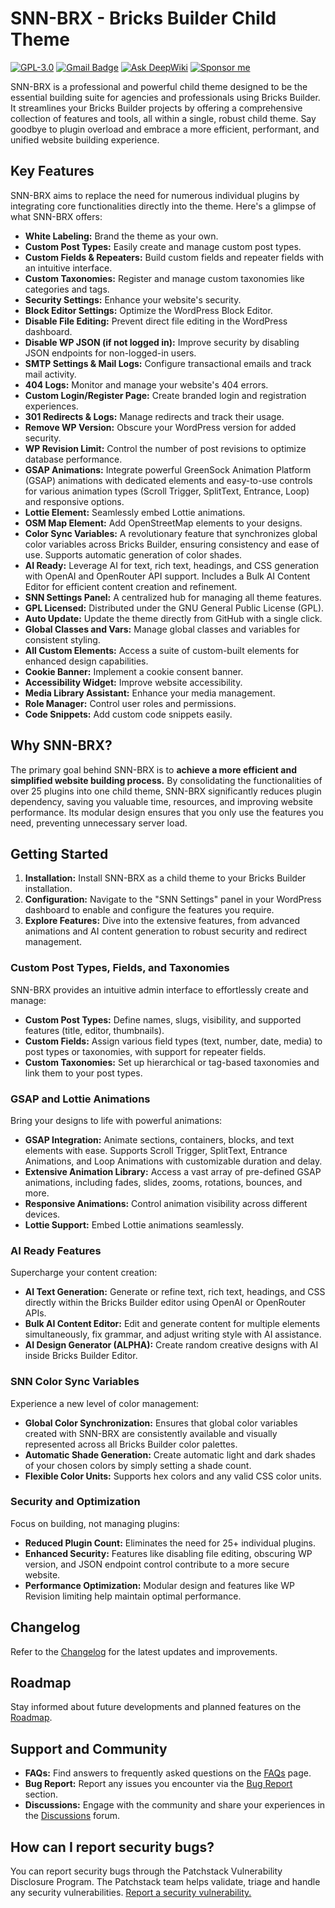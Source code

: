 # SNN-BRX - Bricks Builder Child Theme

[![GPL-3.0](https://img.shields.io/github/license/ESKYoung/shields-io-visitor-counter?logo=GNU&logoColor=FFFFFF)](https://github.com/sinanisler/snn-brx-child-theme/blob/main/license.txt)
[![Gmail Badge](https://img.shields.io/badge/-Download_Latest_Release-29903b?style=flat&logo=Download&logoColor=white)](https://sinanisler.com/snn-brx-download)
[![Ask DeepWiki](https://deepwiki.com/badge.svg)](https://deepwiki.com/sinanisler/snn-brx-child-theme)
[![Sponsor me](https://img.shields.io/badge/Sponsor-me-❤-GitHub-d46)](https://github.com/sponsors/sinanisler)

 

SNN-BRX is a professional and powerful child theme designed to be the essential building suite for agencies and professionals using Bricks Builder. It streamlines your Bricks Builder projects by offering a comprehensive collection of features and tools, all within a single, robust child theme. Say goodbye to plugin overload and embrace a more efficient, performant, and unified website building experience.

## Key Features

SNN-BRX aims to replace the need for numerous individual plugins by integrating core functionalities directly into the theme. Here's a glimpse of what SNN-BRX offers:

*   **White Labeling:** Brand the theme as your own.
*   **Custom Post Types:** Easily create and manage custom post types.
*   **Custom Fields & Repeaters:** Build custom fields and repeater fields with an intuitive interface.
*   **Custom Taxonomies:** Register and manage custom taxonomies like categories and tags.
*   **Security Settings:** Enhance your website's security.
*   **Block Editor Settings:** Optimize the WordPress Block Editor.
*   **Disable File Editing:** Prevent direct file editing in the WordPress dashboard.
*   **Disable WP JSON (if not logged in):** Improve security by disabling JSON endpoints for non-logged-in users.
*   **SMTP Settings & Mail Logs:** Configure transactional emails and track mail activity.
*   **404 Logs:** Monitor and manage your website's 404 errors.
*   **Custom Login/Register Page:** Create branded login and registration experiences.
*   **301 Redirects & Logs:** Manage redirects and track their usage.
*   **Remove WP Version:** Obscure your WordPress version for added security.
*   **WP Revision Limit:** Control the number of post revisions to optimize database performance.
*   **GSAP Animations:** Integrate powerful GreenSock Animation Platform (GSAP) animations with dedicated elements and easy-to-use controls for various animation types (Scroll Trigger, SplitText, Entrance, Loop) and responsive options.
*   **Lottie Element:** Seamlessly embed Lottie animations.
*   **OSM Map Element:** Add OpenStreetMap elements to your designs.
*   **Color Sync Variables:** A revolutionary feature that synchronizes global color variables across Bricks Builder, ensuring consistency and ease of use. Supports automatic generation of color shades.
*   **AI Ready:** Leverage AI for text, rich text, headings, and CSS generation with OpenAI and OpenRouter API support. Includes a Bulk AI Content Editor for efficient content creation and refinement.
*   **SNN Settings Panel:** A centralized hub for managing all theme features.
*   **GPL Licensed:** Distributed under the GNU General Public License (GPL).
*   **Auto Update:** Update the theme directly from GitHub with a single click.
*   **Global Classes and Vars:** Manage global classes and variables for consistent styling.
*   **All Custom Elements:** Access a suite of custom-built elements for enhanced design capabilities.
*   **Cookie Banner:** Implement a cookie consent banner.
*   **Accessibility Widget:** Improve website accessibility.
*   **Media Library Assistant:** Enhance your media management.
*   **Role Manager:** Control user roles and permissions.
*   **Code Snippets:** Add custom code snippets easily.

## Why SNN-BRX?

The primary goal behind SNN-BRX is to **achieve a more efficient and simplified website building process.** By consolidating the functionalities of over 25 plugins into one child theme, SNN-BRX significantly reduces plugin dependency, saving you valuable time, resources, and improving website performance. Its modular design ensures that you only use the features you need, preventing unnecessary server load.

## Getting Started

1.  **Installation:** Install SNN-BRX as a child theme to your Bricks Builder installation.
2.  **Configuration:** Navigate to the "SNN Settings" panel in your WordPress dashboard to enable and configure the features you require.
3.  **Explore Features:** Dive into the extensive features, from advanced animations and AI content generation to robust security and redirect management.


### Custom Post Types, Fields, and Taxonomies

SNN-BRX provides an intuitive admin interface to effortlessly create and manage:

*   **Custom Post Types:** Define names, slugs, visibility, and supported features (title, editor, thumbnails).
*   **Custom Fields:** Assign various field types (text, number, date, media) to post types or taxonomies, with support for repeater fields.
*   **Custom Taxonomies:** Set up hierarchical or tag-based taxonomies and link them to your post types.

### GSAP and Lottie Animations

Bring your designs to life with powerful animations:

*   **GSAP Integration:** Animate sections, containers, blocks, and text elements with ease. Supports Scroll Trigger, SplitText, Entrance Animations, and Loop Animations with customizable duration and delay.
*   **Extensive Animation Library:** Access a vast array of pre-defined GSAP animations, including fades, slides, zooms, rotations, bounces, and more.
*   **Responsive Animations:** Control animation visibility across different devices.
*   **Lottie Support:** Embed Lottie animations seamlessly.

### AI Ready Features

Supercharge your content creation:

*   **AI Text Generation:** Generate or refine text, rich text, headings, and CSS directly within the Bricks Builder editor using OpenAI or OpenRouter APIs.
*   **Bulk AI Content Editor:** Edit and generate content for multiple elements simultaneously, fix grammar, and adjust writing style with AI assistance.
*   **AI Design Generator (ALPHA):** Create random creative designs with AI inside Bricks Builder Editor.

### SNN Color Sync Variables

Experience a new level of color management:

*   **Global Color Synchronization:** Ensures that global color variables created with SNN-BRX are consistently available and visually represented across all Bricks Builder color palettes.
*   **Automatic Shade Generation:** Create automatic light and dark shades of your chosen colors by simply setting a shade count.
*   **Flexible Color Units:** Supports hex colors and any valid CSS color units.

### Security and Optimization

Focus on building, not managing plugins:

*   **Reduced Plugin Count:** Eliminates the need for 25+ individual plugins.
*   **Enhanced Security:** Features like disabling file editing, obscuring WP version, and JSON endpoint control contribute to a more secure website.
*   **Performance Optimization:** Modular design and features like WP Revision limiting help maintain optimal performance.

## Changelog

Refer to the [Changelog](https://github.com/sinanisler/snn-brx-child-theme/releases) for the latest updates and improvements.

## Roadmap

Stay informed about future developments and planned features on the [Roadmap](https://sinanisler.com/snn-brx/#roadmap).

## Support and Community

*   **FAQs:** Find answers to frequently asked questions on the [FAQs](https://sinanisler.com/snn-brx/#faqs/) page.
*   **Bug Report:** Report any issues you encounter via the [Bug Report](https://github.com/sinanisler/snn-brx-child-theme/issues) section.
*   **Discussions:** Engage with the community and share your experiences in the [Discussions](https://github.com/sinanisler/snn-brx-child-theme/discussions/) forum.





## How can I report security bugs?

You can report security bugs through the Patchstack Vulnerability Disclosure Program. The Patchstack team helps validate, triage and handle any security vulnerabilities. [Report a security vulnerability.](https://patchstack.com/database/vdp/d0bb078b-0841-4526-ab62-6e39cf6a9579)
